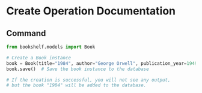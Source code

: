 # Create Operation Documentation

## Command
```python
from bookshelf.models import Book

# Create a Book instance
book = Book(title="1984", author="George Orwell", publication_year=1949)
book.save()  # Save the book instance to the database

# If the creation is successful, you will not see any output,
# but the book "1984" will be added to the database.
